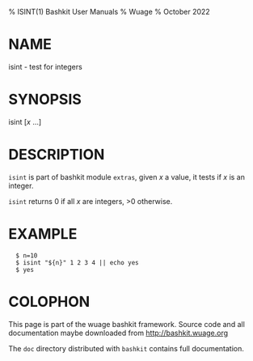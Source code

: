 % ISINT(1) Bashkit User Manuals
% Wuage
% October 2022

# NAME

isint - test for integers

# SYNOPSIS

isint [*x* ...]

# DESCRIPTION

`isint` is part of bashkit module `extras`,
given *x* a value, it tests if *x* is an integer.

`isint` returns 0 if all *x* are integers, >0 otherwise.

# EXAMPLE
      $ n=10
      $ isint "${n}" 1 2 3 4 || echo yes
      $ yes

# COLOPHON
This page is part of the wuage bashkit framework. Source code and all
documentation maybe downloaded from <http://bashkit.wuage.org>

The `doc` directory distributed with `bashkit` contains full documentation.
